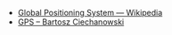 - [Global Positioning System — Wikipedia](https://en.wikipedia.org/wiki/Global_Positioning_System)
- [GPS – Bartosz Ciechanowski](https://web.archive.org/web/20220403020846/https://ciechanow.ski/gps/)
